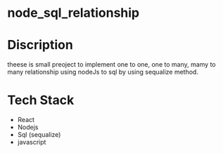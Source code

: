 # node_sql_relationship

# Discription
 theese is small preoject to implement one to one, one to many, mamy to many relationship using nodeJs to sql by using sequalize method.
 
 # Tech Stack
 - React
 - Nodejs
 - Sql (sequalize)
 - javascript
